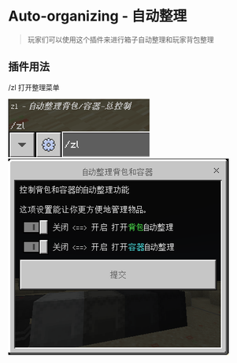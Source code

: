 # Auto-organizing - 自动整理

> 玩家们可以使用这个插件来进行箱子自动整理和玩家背包整理

## 插件用法

/zl 打开整理菜单

![alt text](/public/2-2.png)
![alt text](/public/2.png)
